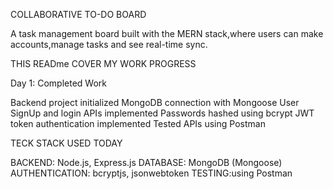 COLLABORATIVE TO-DO BOARD

A task management board  built with the MERN stack,where users can make accounts,manage tasks and see   real-time sync.


THIS READme COVER MY WORK PROGRESS

 Day 1: Completed Work

  Backend project initialized 
  MongoDB connection with Mongoose
  User SignUp and login APIs implemented
  Passwords hashed using bcrypt
  JWT token authentication implemented
  Tested APIs using Postman

  TECK STACK USED TODAY

 BACKEND: Node.js, Express.js
 DATABASE: MongoDB (Mongoose)
 AUTHENTICATION: bcryptjs, jsonwebtoken
 TESTING:using Postman